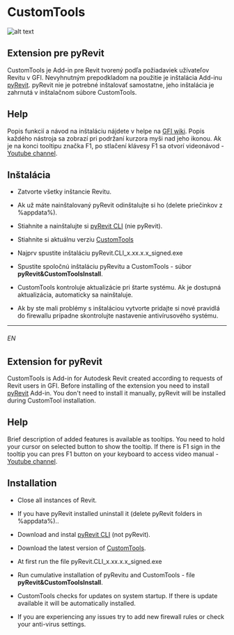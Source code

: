 # CustomTools
![alt text](https://static.miraheze.org/gfiwiki/b/be/CustomToolsRibbon.PNG "Custom Tools Ribbon")
## Extension pre pyRevit
CustomTools je Add-in pre Revit tvorený podľa požiadaviek užívateľov Revitu v GFI. Nevyhnutným prepodkladom na použitie je inštalácia Add-inu [pyRevit](https://www.notion.so/pyRevit-bd907d6292ed4ce997c46e84b6ef67a0). pyRevit nie je potrebné inštalovať samostatne, jeho inštalácia je zahrnutá v inštalačnom súbore CustomTools. 
## Help
Popis funkcií a návod na inštaláciu nájdete v helpe na [GFI wiki](https://gfi.miraheze.org/wiki/CustomTools). Popis každého nástroja sa zobrazí pri podržaní kurzora myši nad jeho ikonou. Ak je na konci tooltipu značka F1, po stlačení klávesy F1 sa otvorí videonávod - [Youtube channel](https://www.youtube.com/channel/UC-2clftP15_4WdFUmyVWCkQ/featured).
## Inštalácia
* Zatvorte všetky inštancie Revitu.
* Ak už máte nainštalovaný pyRevit odinštalujte si ho (delete priečinkov z %appdata%).
* Stiahnite a nainštalujte si [pyRevit CLI](https://github.com/eirannejad/pyRevit/releases) (nie pyRevit).
* Stiahnite si aktuálnu verziu [CustomTools](https://bitbucket.org/davidvadkerti/customtools/downloads/?tab=tags)
* Najprv spustite inštaláciu pyRevit.CLI_x.xx.x.x_signed.exe
* Spustite spoločnú inštaláciu pyRevitu a CustomTools - súbor **pyRevit&CustomToolsInstall**.

* CustomTools kontroluje aktualizácie pri štarte systému. Ak je dostupná aktualizácia, automaticky sa nainštaluje.
* Ak by ste mali problémy s inštaláciou vytvorte pridajte si nové pravidlá do firewallu prípadne skontrolujte nastavenie antivírusového systému.

---
###### EN
## Extension for pyRevit
CustomTools is Add-in for Autodesk Revit created according to requests of Revit users in GFI. Before installing of the extension you need to install [pyRevit](https://www.notion.so/pyRevit-bd907d6292ed4ce997c46e84b6ef67a0) Add-in. You don't need to install it manually, pyRevit will be installed during CustomTool installation.
## Help
Brief description of added features is available as tooltips. You need to hold your cursor on selected button to show the tooltip. If there is F1 sign in the tooltip you can pres F1 button on your keyboard to access video manual - [Youtube channel](https://www.youtube.com/channel/UC-2clftP15_4WdFUmyVWCkQ/featured).
## Installation
* Close all instances of Revit.
* If you have pyRevit installed uninstall it (delete pyRevit folders in %appdata%)..
* Download and instal [pyRevit CLI](https://github.com/eirannejad/pyRevit/releases) (not pyRevit).
* Download the latest version of [CustomTools](https://bitbucket.org/davidvadkerti/customtools/downloads/?tab=tags).
* At first run the file pyRevit.CLI_x.xx.x.x_signed.exe
* Run cumulative installation of pyRevitu and CustomTools - file **pyRevit&CustomToolsInstall**.

* CustomTools checks for updates on system startup. If there is update available it will be automatically installed.
* If you are experiencing any issues try to add new firewall rules or check your anti-virus settings.